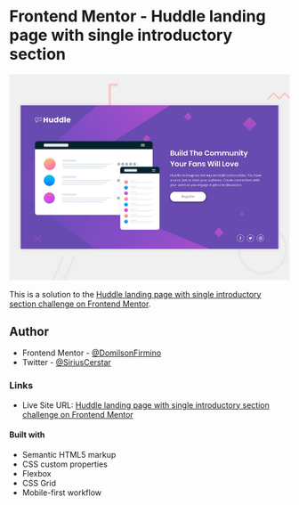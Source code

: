 # Frontend Mentor - Huddle landing page with single introductory section

![Design preview for the Huddle landing page with single introductory section](./design/desktop-preview.jpg)

This is a solution to the [Huddle landing page with single introductory section challenge on Frontend Mentor](https://www.frontendmentor.io/challenges/huddle-landing-page-with-a-single-introductory-section-B_2Wvxgi0).

## Author

- Frontend Mentor - [@DomilsonFirmino](https://www.frontendmentor.io/profile/DomilsonFirmino)
- Twitter - [@SiriusCerstar](https://twitter.com/SiriusCerstar)

### Links

- Live Site URL: [Huddle landing page with single introductory section challenge on Frontend Mentor](https://domilsonfirmino.github.io/Profile-card-component-main/)

#### Built with

- Semantic HTML5 markup
- CSS custom properties
- Flexbox
- CSS Grid
- Mobile-first workflow

